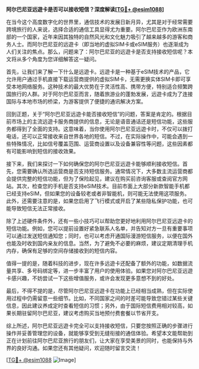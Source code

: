 **阿尔巴尼亚远遊卡是否可以接收短信？深度解读[[TG💪+ @esim1088](https://t.me/s/esim1088)]**

在当今这个高度数字化的世界里，通信技术的发展日新月异，尤其是对于经常需要跨境旅行的人来说，选择合适的通信工具显得尤为重要。阿尔巴尼亚作为欧洲东南部的一个国家，近年来因其独特的自然风光和文化魅力吸引了越来越多的游客和商务人士。而阿尔巴尼亚的远遊卡（即当地的虚拟SIM卡或eSIM服务）也逐渐成为人们关注的焦点。那么，问题来了：阿尔巴尼亚的远遊卡是否支持接收短信呢？本文将从多个角度为您详细解答这一疑问。

首先，让我们来了解一下什么是远遊卡。远遊卡是一种基于eSIM技术的产品，它允许用户通过手机直接下载运营商提供的虚拟SIM卡，无需更换实体SIM卡即可享受本地网络服务。这种技术的最大优势在于灵活性高、携带方便，特别适合频繁跨国旅行的人群。对于阿尔巴尼亚而言，随着旅游业的蓬勃发展，远遊卡成为了连接国际与本地市场的桥梁，为游客提供了便捷的通讯解决方案。

回到正题，关于“阿尔巴尼亚远遊卡能否接收短信”的问题，答案是肯定的。根据目前市场上的主流远遊卡服务商提供的信息，无论是语音通话还是短信功能，这些服务都得到了全面的支持。这意味着，当你使用阿尔巴尼亚远遊卡时，不仅可以拨打电话，还可以正常接收来自世界各地的短信。不过，在实际操作中，可能会遇到一些特殊情况，比如信号覆盖范围、运营商设置以及设备兼容性等问题，这些因素都有可能影响到短信的接收效果。

接下来，我们来探讨一下如何确保您的阿尔巴尼亚远遊卡能够顺利接收短信。首先，您需要确认所选运营商是否支持短信服务。通常情况下，大多数主流运营商都会提供完整的短信功能，但为了保险起见，建议在购买前咨询客服或查阅官方网站。其次，检查您的手机是否支持eSIM技术。目前市面上大部分新款智能手机都已经支持eSIM，但如果您的设备较老或者非智能机，则可能无法使用这项服务。此外，还需要注意的是，如果您启用了飞行模式或开启了某些隐私保护功能，也可能导致短信无法正常接收。

除了上述硬件条件外，还有一些小技巧可以帮助您更好地利用阿尔巴尼亚远遊卡的短信功能。例如，您可以提前设置好紧急联系人名单，并告知对方一旦有重要事项可以通过发送短信通知您；同时，也可以考虑开通国际漫游短信服务，以便在国外也能及时收到国内亲友的信息。当然，为了避免不必要的麻烦，建议定期清理手机内存，确保有足够的空间存储接收到的短信内容。

值得一提的是，随着科技的进步，现在许多远遊卡还配备了额外的功能，如数据流量共享、多号码绑定等，进一步丰富了用户的使用体验。如果您对阿尔巴尼亚远遊卡感兴趣，不妨尝试一下这些增值服务，或许会发现更多意想不到的好处。

最后，不得不提的是，尽管阿尔巴尼亚远遊卡在功能上已经相当成熟，但在实际使用过程中仍需留意一些细节。比如，不同国家之间的时差可能导致您错过某些关键信息，因此建议养成定时查看短信的习惯；另外，由于国际短信费用相对较高，如果长期驻留阿尔巴尼亚，建议考虑购买当地预付费套餐以节省开支。

综上所述，阿尔巴尼亚远遊卡完全可以支持接收短信，只要您按照正确的步骤进行操作并妥善管理您的设备，就能够享受到无缝衔接的通信体验。希望本文能帮助到正在计划前往阿尔巴尼亚旅行的朋友们，让大家在享受美景的同时，也能保持与外界的良好沟通。如果您还有其他疑问，欢迎随时留言交流！

[[TG💪+ @esim1088](https://t.me/s/esim1088) ![Image](https://i.postimg.cc/4NQfJmqS/Snipaste-2025-05-13-00-14-12.png)]